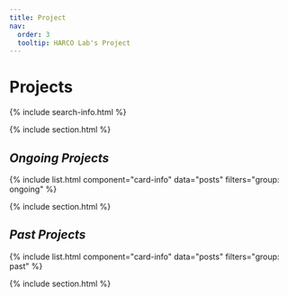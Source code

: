 ```yaml
---
title: Project
nav:
  order: 3
  tooltip: HARCO Lab's Project
---
```


# <i class="fas fa-lightbulb"></i> **Projects**


{% include search-info.html %}

{% include section.html %}

## <i class="fas fa-paper-plane"></i> *Ongoing Projects*
{% include list.html 
component="card-info" 
data="posts" 
filters="group: ongoing" %}

{% include section.html %}

## <i class="far fa-paper-plane"></i> *Past Projects*
{% include list.html 
component="card-info" 
data="posts" 
filters="group: past" %}

{% include section.html %}




